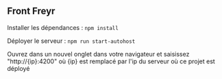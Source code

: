 ## Front Freyr

Installer les dépendances : ```npm install```

Déployer le serveur : ```npm run start-autohost```

Ouvrez dans un nouvel onglet dans votre navigateur et saisissez "http://{ip}:4200" où {ip} est remplacé par l'ip du serveur où ce projet est déployé
